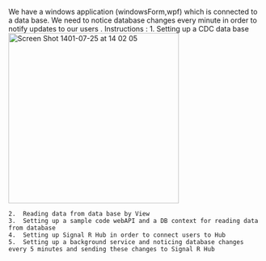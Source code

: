 We have a windows application (windowsForm,wpf) which is connected to a data base. 
We need to notice database changes every minute in order to notify updates to our users .
Instructions :
	1.	Setting up a CDC data base
<img width="337" alt="Screen Shot 1401-07-25 at 14 02 05" 
src="https://user-images.githubusercontent.com/61118112/196400255-17265a91-df07-4e64-aeab-37b78154562a.png">
	
	
	
	
	
	2.	Reading data from data base by View
	3.	Setting up a sample code webAPI and a DB context for reading data from database
	4.	Setting up Signal R Hub in order to connect users to Hub
	5.	Setting up a background service and noticing database changes every 5 minutes and sending these changes to Signal R Hub
